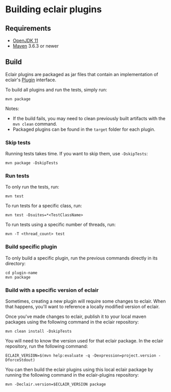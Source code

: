 # Building eclair plugins

## Requirements

- [OpenJDK 11](https://adoptopenjdk.net/?variant=openjdk11&jvmVariant=hotspot)
- [Maven](https://maven.apache.org/download.cgi) 3.6.3 or newer

## Build

Eclair plugins are packaged as jar files that contain an implementation of eclair's [Plugin](https://github.com/ACINQ/eclair/blob/master/eclair-node/src/main/scala/fr/acinq/eclair/Plugin.scala) interface.

To build all plugins and run the tests, simply run:

```shell
mvn package
```

Notes:

- If the build fails, you may need to clean previously built artifacts with the `mvn clean` command.
- Packaged plugins can be found in the `target` folder for each plugin.

### Skip tests

Running tests takes time. If you want to skip them, use `-DskipTests`:

```shell
mvn package -DskipTests
```

### Run tests

To only run the tests, run:

```shell
mvn test
```

To run tests for a specific class, run:

```shell
mvn test -Dsuites=*<TestClassName>
```

To run tests using a specific number of threads, run:

```shell
mvn -T <thread_count> test
```

### Build specific plugin

To only build a specific plugin, run the previous commands directly in its directory:

```shell
cd plugin-name
mvn package
```

### Build with a specific version of eclair

Sometimes, creating a new plugin will require some changes to eclair.
When that happens, you'll want to reference a locally modified version of eclair.

Once you've made changes to eclair, publish it to your local maven packages using the following command in the eclair repository:

```shell
mvn clean install -DskipTests
```

You will need to know the version used for that eclair package. In the eclair repository, run the following command:

```shell
ECLAIR_VERSION=$(mvn help:evaluate -q -Dexpression=project.version -DforceStdout)
```

You can then build the eclair plugins using this local eclair package by running the following command in the eclair-plugins repository:

```shell
mvn -Declair.version=$ECLAIR_VERSION package
```
